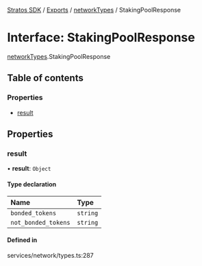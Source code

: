 [Stratos SDK](../README.md) / [Exports](../modules.md) / [networkTypes](../modules/networkTypes.md) / StakingPoolResponse

# Interface: StakingPoolResponse

[networkTypes](../modules/networkTypes.md).StakingPoolResponse

## Table of contents

### Properties

- [result](networkTypes.StakingPoolResponse.md#result)

## Properties

### result

• **result**: `Object`

#### Type declaration

| Name | Type |
| :------ | :------ |
| `bonded_tokens` | `string` |
| `not_bonded_tokens` | `string` |

#### Defined in

services/network/types.ts:287
